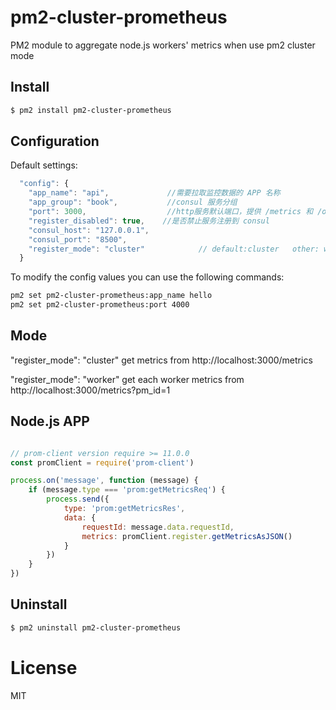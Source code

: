 # pm2-cluster-prometheus
PM2 module to aggregate node.js workers' metrics when use pm2 cluster mode
## Install

```bash
$ pm2 install pm2-cluster-prometheus
```
## Configuration
Default settings:

```javascript
  "config": {
    "app_name": "api",             //需要拉取监控数据的 APP 名称
    "app_group": "book",           //consul 服务分组
    "port": 3000,                  //http服务默认端口，提供 /metrics 和 /online 接口
    "register_disabled": true,    //是否禁止服务注册到 consul
    "consul_host": "127.0.0.1",
    "consul_port": "8500",
    "register_mode": "cluster"            // default:cluster   other: worker
  }
```
To modify the config values you can use the following commands:
```bash
pm2 set pm2-cluster-prometheus:app_name hello
pm2 set pm2-cluster-prometheus:port 4000
```
## Mode
"register_mode": "cluster"
get metrics from  http://localhost:3000/metrics

"register_mode": "worker"
get each worker metrics from  http://localhost:3000/metrics?pm_id=1

## Node.js APP
```javascript

// prom-client version require >= 11.0.0
const promClient = require('prom-client')

process.on('message', function (message) {
    if (message.type === 'prom:getMetricsReq') {
        process.send({
            type: 'prom:getMetricsRes',
            data: {
                requestId: message.data.requestId,
                metrics: promClient.register.getMetricsAsJSON()
            }
        })
    }
})
```

## Uninstall

```bash
$ pm2 uninstall pm2-cluster-prometheus
```
# License

MIT
